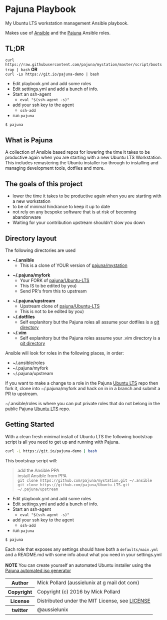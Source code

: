 # Pajuna Playbook

My Ubuntu LTS workstation management Ansible playbook.

Makes use of [Ansible](https://github.com/ansible/ansible/) and the  [Pajuna](https://github.com/pajuna/Ubuntu-LTS) Ansible roles.

## TL;DR

`curl https://raw.githubusercontent.com/pajuna/mystation/master/script/bootstrap | bash` **OR**  
`curl -Ls https://git.io/pajuna-demo | bash`

* Edit playbook.yml and add some roles
* Edit settings.yml and add a bunch of info.
* Start an ssh-agent
  * `eval "$(ssh-agent -s)"`
* add your ssh key to the agent
  * `ssh-add`
* run `pajuna`
```bash
$ pajuna
```

## What is Pajuna

A collection of Ansible based repos for lowering the time it takes to be productive again when you are starting with a new Ubuntu LTS Workstation.
This includes remastering the Ubuntu installer iso through to installing and managing development tools, dotfiles and more.

## The goals of this project

* lower the time it takes to be productive again when you are starting with a new workstation
* to be of minimal hindrance to keep it up to date
* not rely on any bespoke software that is at risk of becoming abandonware
* Waiting for your contribution upstream shouldn't slow you down

## Directory layout

The following directories are used

* **~/.ansible**
    * This is a clone of YOUR version of [pajuna/mystation](https://github.com/pajuna/mystation)
- **~/.pajuna/myfork**
    * Your FORK of [pajuna/Ubuntu-LTS](https://github.com/pajuna/Ubuntu-LTS)
    * This IS to be edited by you)
    * Send PR's from this to upstream
* **~/.pajuna/upstream**
    * Upstream clone of [pajuna/Ubuntu-LTS](https://github.com/pajuna/Ubuntu-LTS)
    * This is not to be edited by you)
* **~/.dotfiles**
    * Self explanitory but the Pajuna roles all assume your dotfiles is a [git directory](https://github.com/pajuna/dotfiles)
* **~/.vim**
    * Self explanitory but the Pajuna roles assume your .vim directory is a [git directory](https://github.com/pajuna/vimrc)

Ansible will look for roles in the following places, in order:

* ~/.ansible/roles
* ~/.pajuna/myfork
* ~/.pajuna/upstream

If you want to make a change to a role in the Pajuna [Ubuntu LTS](https://github.com/pajuna/Ubuntu-LTS) repo then fork it, clone into ~/.pajuna/myfork and hack on in in a branch and submit a PR to upstream.

~/.ansible/roles is where you can put private roles that do not belong in the public Pajuna [Ubuntu LTS](https://github.com/pajuna/Ubuntu-LTS) repo.

## Getting Started

With a clean fresh minimal install of Ubuntu LTS the following bootstrap script is all you need to get up and running with Pajuna.

```bash
curl -L https://git.io/pajuna-demo | bash
```
This bootstrap script will:
  > add the Ansible PPA  
	  install Ansible from PPA  
    `git clone https://github.com/pajuna/mystation.git ~/.ansible`  
    `git clone https://github.com/pajuna/Ubuntu-LTS.git ~/.pajuna/upstream`  

* Edit playbook.yml and add some roles
* Edit settings.yml and add a bunch of info.
* Start an ssh-agent
  * `eval "$(ssh-agent -s)"`
* add your ssh key to the agent
  * `ssh-add`
* run `pajuna`
```bash
$ pajuna
```

Each role that exposes any settings should have both a `defaults/main.yml` and a README.md with some info about what you need in your settings.yml
<br />
<br />
**NOTE** You can create yourself an automated Ubuntu installer using the [Pajuna automated iso generator](https://github.com/pajuna/ubuntu-custom-iso)

<table>
  <tr>
    <th>Author</th><td>Mick Pollard (aussielunix at g mail dot com)</td>
  </tr>
  <tr>
    <th>Copyright</th><td>Copyright (c) 2016 by Mick Pollard</td>
  </tr>
  <tr>
    <th>License</th><td>Distributed under the MIT License, see <a href="https://github.com/pajuna/mystation/blob/master/LICENSE">LICENSE</a></td>
  </tr>
  <tr>
    <th>twitter </th><td>@aussielunix</td>
  </tr>
</table>
